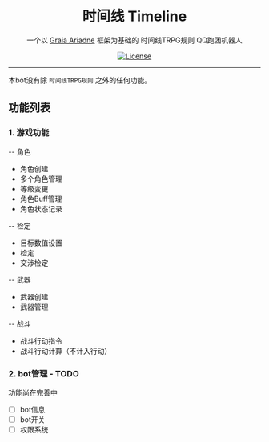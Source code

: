 
<div align="center">

# 时间线 Timeline

一个以 [Graia Ariadne](https://github.com/GraiaProject/Ariadne) 框架为基础的 时间线TRPG规则 QQ跑团机器人

[![License](https://camo.githubusercontent.com/9d8685690d939f09fb77881d061c19ac926d5f75eba5787829fc9b9d2a26afe8/68747470733a2f2f696d672e736869656c64732e696f2f6769746875622f6c6963656e73652f646a6b63796c2f42426f742d4772616961)](https://github.com/WhiliMior/Timeline_Mirai_Ariadne/blob/master/LICENSE)
</div>

***

本bot没有除 `时间线TRPG规则` 之外的任何功能。

功能列表
---
### 1. 游戏功能
-- 角色
- 角色创建
- 多个角色管理
- 等级变更
- 角色Buff管理
- 角色状态记录

-- 检定
- 目标数值设置
- 检定
- 交涉检定

-- 武器
- 武器创建
- 武器管理

-- 战斗
- 战斗行动指令
- 战斗行动计算（不计入行动）

### 2. bot管理 - TODO
功能尚在完善中
- [ ] bot信息
- [ ] bot开关
- [ ] 权限系统
